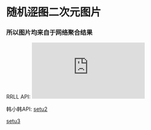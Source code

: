 # 随机~~涩图~~二次元图片

### 所以图片均来自于网络聚合结果

RRLL API:
![setu1](https://www.rrll.cc/tuceng/ecy.php)

韩小韩API:
[setu2](https://api.vvhan.com/api/acgimg)

[setu3](https://www.rrll.cc/tuceng/ecy.php)

